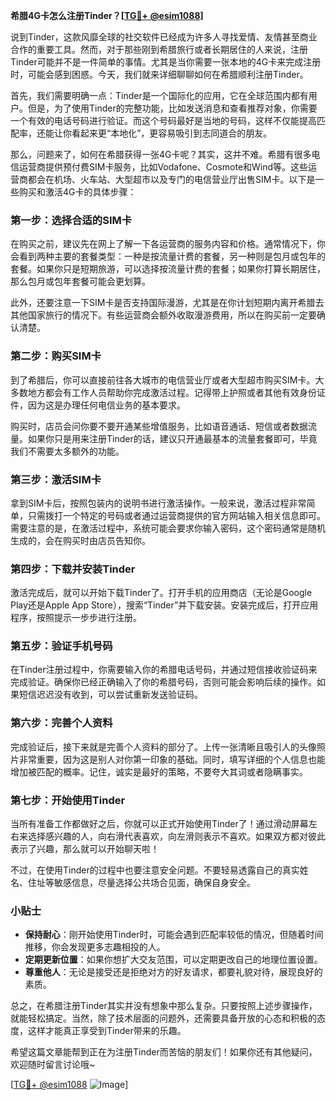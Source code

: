 **希腊4G卡怎么注册Tinder？[[TG💪+ @esim1088](https://t.me/s/esim1088)]**

说到Tinder，这款风靡全球的社交软件已经成为许多人寻找爱情、友情甚至商业合作的重要工具。然而，对于那些刚到希腊旅行或者长期居住的人来说，注册Tinder可能并不是一件简单的事情。尤其是当你需要一张本地的4G卡来完成注册时，可能会感到困惑。今天，我们就来详细聊聊如何在希腊顺利注册Tinder。

首先，我们需要明确一点：Tinder是一个国际化的应用，它在全球范围内都有用户。但是，为了使用Tinder的完整功能，比如发送消息和查看推荐对象，你需要一个有效的电话号码进行验证。而这个号码最好是当地的号码，这样不仅能提高匹配率，还能让你看起来更“本地化”，更容易吸引到志同道合的朋友。

那么，问题来了，如何在希腊获得一张4G卡呢？其实，这并不难。希腊有很多电信运营商提供预付费SIM卡服务，比如Vodafone、Cosmote和Wind等。这些运营商都会在机场、火车站、大型超市以及专门的电信营业厅出售SIM卡。以下是一些购买和激活4G卡的具体步骤：

### 第一步：选择合适的SIM卡

在购买之前，建议先在网上了解一下各运营商的服务内容和价格。通常情况下，你会看到两种主要的套餐类型：一种是按流量计费的套餐，另一种则是包月或包年的套餐。如果你只是短期旅游，可以选择按流量计费的套餐；如果你打算长期居住，那么包月或包年套餐可能会更划算。

此外，还要注意一下SIM卡是否支持国际漫游，尤其是在你计划短期内离开希腊去其他国家旅行的情况下。有些运营商会额外收取漫游费用，所以在购买前一定要确认清楚。

### 第二步：购买SIM卡

到了希腊后，你可以直接前往各大城市的电信营业厅或者大型超市购买SIM卡。大多数地方都会有工作人员帮助你完成激活过程。记得带上护照或者其他有效身份证件，因为这是办理任何电信业务的基本要求。

购买时，店员会问你要不要开通某些增值服务，比如语音通话、短信或者数据流量。如果你只是用来注册Tinder的话，建议只开通最基本的流量套餐即可，毕竟我们不需要太多额外的功能。

### 第三步：激活SIM卡

拿到SIM卡后，按照包装内的说明书进行激活操作。一般来说，激活过程非常简单，只需拨打一个特定的号码或者通过运营商提供的官方网站输入相关信息即可。需要注意的是，在激活过程中，系统可能会要求你输入密码，这个密码通常是随机生成的，会在购买时由店员告知你。

### 第四步：下载并安装Tinder

激活完成后，就可以开始下载Tinder了。打开手机的应用商店（无论是Google Play还是Apple App Store），搜索“Tinder”并下载安装。安装完成后，打开应用程序，按照提示一步步进行注册。

### 第五步：验证手机号码

在Tinder注册过程中，你需要输入你的希腊电话号码，并通过短信接收验证码来完成验证。确保你已经正确输入了你的希腊号码，否则可能会影响后续的操作。如果短信迟迟没有收到，可以尝试重新发送验证码。

### 第六步：完善个人资料

完成验证后，接下来就是完善个人资料的部分了。上传一张清晰且吸引人的头像照片非常重要，因为这是别人对你第一印象的基础。同时，填写详细的个人信息也能增加被匹配的概率。记住，诚实是最好的策略，不要夸大其词或者隐瞒事实。

### 第七步：开始使用Tinder

当所有准备工作都做好之后，你就可以正式开始使用Tinder了！通过滑动屏幕左右来选择感兴趣的人，向右滑代表喜欢，向左滑则表示不喜欢。如果双方都对彼此表示了兴趣，那么就可以开始聊天啦！

不过，在使用Tinder的过程中也要注意安全问题。不要轻易透露自己的真实姓名、住址等敏感信息，尽量选择公共场合见面，确保自身安全。

### 小贴士

- **保持耐心**：刚开始使用Tinder时，可能会遇到匹配率较低的情况，但随着时间推移，你会发现更多志趣相投的人。
- **定期更新位置**：如果你想扩大交友范围，可以定期更改自己的地理位置设置。
- **尊重他人**：无论是接受还是拒绝对方的好友请求，都要礼貌对待，展现良好的素质。

总之，在希腊注册Tinder其实并没有想象中那么复杂。只要按照上述步骤操作，就能轻松搞定。当然，除了技术层面的问题外，还需要具备开放的心态和积极的态度，这样才能真正享受到Tinder带来的乐趣。

希望这篇文章能帮到正在为注册Tinder而苦恼的朋友们！如果你还有其他疑问，欢迎随时留言讨论哦~

[[TG💪+ @esim1088](https://t.me/s/esim1088) ![Image](https://i.postimg.cc/4NQfJmqS/Snipaste-2025-05-13-00-14-12.png)]